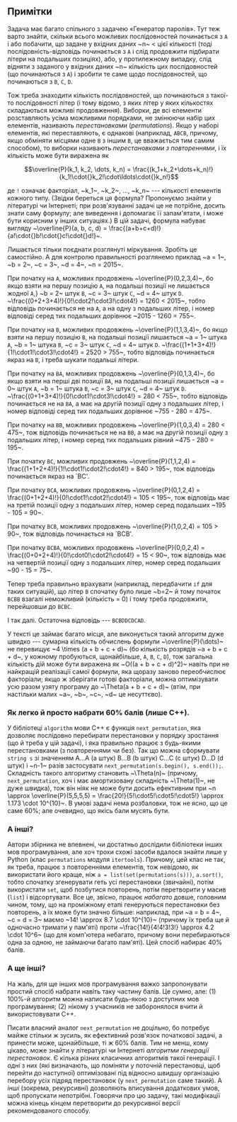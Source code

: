 ﻿## Примітки
Задача має багато спільного з задачею «Генератор паролів». Тут теж варто знайти, скільки всього можливих послідовностей починається з `A` і або побачити, що задане у вхідних даних ~n~ < цієї кількості (тоді послідовність-відповідь починається з `A` і слід продовжити підбирати літери на подальших позиціях), або, у протилежному випадку, слід відняти з заданого у вхідних даних ~n~ кількість цих послідовностей (що починаються з `A`) і зробити те саме щодо послідовностей, що починаються з `B`, `C`, `D`.

Тож треба знаходити кількість послідовностей, що починаються з такої-то послідовності літер (і тому відомо, з яких літер у яких кількостях складаються можливі продовження). Виборки, де всі елементи розставляють усіма можливими порядками, не змінюючи набір цих елементів, називають *перестановками* (*permutations*). Якщо у наборі елементів, які переставляють, є однакові (наприклад, `ABCB`, причому, якщо обміняти місцями одне `B` з іншим `B`, це вважається тим самим способом), то виборки називають *перестановками з повтореннями*, і їх кількість може бути виражена як

$$\overline{P}(k_1, k_2, \dots, k_n) = \frac{(k_1+k_2+\dots+k_n)!}{k_1!\cdot{}k_2!\cdot\ldots\cdot{}k_n!}$$

де `!` означає факторіал, ~k_1~, ~k_2~, ..., ~k_n~ --- кількості елементів кожного типу. (Звідки береться ця формула? Пропонуємо знайти у літературі чи Інтернеті; при розв'язуванні задачі це не потрібне, досить знати саму формулу; але виведення і допомагає її запам'ятати, і може бути корисним у інших ситуаціях.)
В цій задачі, формула набуває вигляду
~\overline{P}(a, b, c, d) = \frac{(a+b+c+d)!}{a!\cdot{}b!\cdot{}c!\cdot{}d!}~.

Лишається тільки поєднати розглянуті міркування. Зробіть це самостійно. А для контролю правильності розглянемо приклад
~a = 1~,
~b = 2~,
~c = 3~,
~d = 4~,
~n = 2015~.

При початку на `A`, можливих продовжень
~\overline{P}(0,2,3,4)~, бо якщо взяти на першу позицію `A`, на подальші позиції не лишається жодної `A`,}
~b = 2~ штук `B`,
~c = 3~ штук `C`,
~d = 4~ штук `D`.
~\frac{(0+2+3+4)!}{0!\cdot2!\cdot3!\cdot4!} = 1260 < 2015~, тобто відповідь починається не на `A`, а на одну з подальших літер, і номер відповіді серед тих подальших дорівнює ~2015 - 1260 = 755~.

При початку на `B`, можливих продовжень
~\overline{P}(1,1,3,4)~, бо якщо взяти на першу позицію `B`, на подальші позиції лишається
~a = 1~ штука `A`,
~b = 1~ штука `B`,
~c = 3~ штук `C`,
~d = 4~ штук `D`.
~\frac{(1+1+3+4)!}{1!\cdot1!\cdot3!\cdot4!} = 2520 > 755~, тобто відповідь починається якраз на `B`, і треба шукати подальші літери.

При початку на `BA`, можливих продовжень
~\overline{P}(0,1,3,4)~, бо якщо взяти на перші дві позиції `BA`, на подальші позиції лишається
~a = 0~ штук `A`,
~b = 1~ штука `B`,
~c = 3~ штук `C`,
~d = 4~ штук `D`.
~\frac{(0+1+3+4)!}{0!\cdot1!\cdot3!\cdot4!} = 280 < 755~, тобто відповідь починається не на `BA`, а має на другій позиції одну з подальших літер, і номер відповіді серед тих подальших дорівнює ~755 - 280 = 475~.

При початку на `BB`, можливих продовжень
~\overline{P}(1,0,3,4) = 280 < 475~, тож відповідь починається не на `BB`, а має на другій позиції одну з подальших літер, і номер серед тих подальших рівний ~475 - 280 = 195~.

При початку `BС`, можливих продовжень
~\overline{P}(1,1,2,4) = \frac{(1+1+2+4)!}{1!\cdot1!\cdot2!\cdot4!} = 840 > 195~, тож відповідь починається якраз на `BC'.

При початку `BСA`, можливих продовжень
~\overline{P}(0,1,2,4) = \frac{(0+1+2+4)!}{0!\cdot1!\cdot2!\cdot4!} = 105 < 195~, тож відповідь має на третій позиції одну з подальших літер, номер серед подальших ~195 - 105 = 90~.

При початку `BСB`, можливих продовжень
~\overline{P}(1,0,2,4) = 105 > 90~, тож відповідь починається на `BCB'.

При початку `BСBA`, можливих продовжень
~\overline{P}(0,0,2,4) = \frac{(0+0+2+4)!}{0!\cdot0!\cdot2!\cdot4!} = 15 < 90~, тож відповідь має на четвертій позиції одну з подальших літер, номер серед подальших ~90 - 15 = 75~.

Тепер треба правильно врахувати (наприклад, передбачити `if` для таких ситуацій), що літер `B` спочатку було лише ~b=2~ й тому початок `BСBB` взагалі неможливий (кількість = 0) і тому треба продовжити, перейшовши до `BСBC`.

І так далі. Остаточна відповідь --- `BCBDDCDCAD`.

У тексті це займає багато місця, але виконується такий алгоритм дуже швидко --- сумарна кількість обчислень формули ~\overline{P}(\dots)~ не перевищує ~4 \times (a + b + c + d)~ (бо кількість розрядів ~a + b + c + d~, у кожному пробуються, щонайбільше,
`A`, `B`,
`C`, `D`), тож загальна кількість дій може бути виражена як ~O((a + b + c + d)^2)~ навіть при не найкращій реалізації самої формули, яка щоразу заново переобчислює факторіали; якщо ж зберігати готові факторіали, можна оптимізувати усю разом узяту програму до ~\Theta(a + b + c + d)~ (втім, при настільки малих ~a~, ~b~, ~c~, ~d~ це несуттєво).

### Як легко й просто набрати 60% балів (лише C++).
У бібліотеці `algorithm` мови C++ є функція `next_permutation`, яка дозволяє послідовно перебирати перестановки у порядку зростання (що й треба у цій задачі), і яка правильно працює з будь-якими перестановками (з повтореннями чи без). Так що можна сформувати `string s` зі значенням A...A (a штук) B...B (b штук) C...C (c штук) D...D (d штук) і ~n-1~ разів застосувати `next_permutation(s.begin(), s.end());`. Складність такого алгоритму становить ~\Theta(n)~ (причому, `next_permutation`, хоч і має амортизовану складність ~\Theta(1)~, не дуже швидка), тож він ніяк не може бути досить ефективним при ~n \approx \overline{P}(5,5,5,5) = \frac{20!}{5!\cdot5!\cdot5!\cdot5!} \approx 1.173 \cdot 10^{10}~.
В умові задачі нема розбаловки, тож не ясно, що це саме 60%; але очевидно, що якісь бали мусять бути.

### А інші?
Автори збірника не впевнені, чи достатньо дослідили бібліотеки інших мов програмування, але хоч трохи схожі засоби вдалося знайти лише у Python (клас `permutations` модуля `itertools`). Причому, цей клас не так, як треба, працює з повтореннями елементів, тож невідомо, як використати його краще, ніж `a = list(set(permutations(s)))`, `a.sort()`, тобто спочатку згенерувати геть усі перестановки (звичайні), потім використати `set`, щоб позбутися повторень, потім перетворити у масив (`list`) і відсортувати. Все це, звісно, працює *набагато* довше, головним чином, тому, що на проміжному етапі генеруються перестановки без повторень, а їх може бути значно
більше: наприклад, при ~a = b = 4~, ~c = d = 3~ маємо ~14! \approx 8.7 \cdot 10^{10}~ (причому їх треба ще й одночасно тримати у пам'яті) проти ~\frac{14!}{4!4!3!3!} \approx 4.2 \cdot 10^6~ (що для комп'ютера небагато, причому вони перебираються одна за одною, не займаючи багато пам'яті).
Цей спосіб набирає 40% балів.

### А ще інші?
На жаль, для ще інших мов програмування важко запропонувати простий спосіб набрати навіть таку частину балів.
Це сумно, але:
(1) 100%-й алгоритм можна написати будь-якою з доступних мов програмування;
(2) нікому з учасників не заборонялося вчити й використовувати C++.

Писати власний аналог `next_permutation` не доцільно, бо потребує майже стільки ж зусиль, як ефективний розв'язок початкової задачі, а принести може, щонайбільше, ті ж 60% балів. Тим не менш, кому цікаво, може знайти у літературі чи Інтернеті *алгоритми генерації перестановок*.
Є кілька різних класичних алгоритмів такої генерації. І *одні* з них (які визначають, що поміняти у поточній перестановці, щоб перейти до наступної) оптимізовані під відносно швидшу організацію перебору усіх підряд перестановок (у `next_permutation` саме такий). А *інші* (зокрема, рекурсивні) дозволяють вписування додаткових умов, щоб пропускати непотрібні. Говорячи про цю задачу, такі модифікації можна кінець кінцем перетворити до рекурсивної версії рекомендованого способу.
